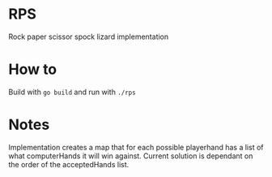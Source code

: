 # RPS
Rock paper scissor spock lizard implementation

# How to
Build with `go build` and run with `./rps`

# Notes
Implementation creates a map that for each possible playerhand has a list of what computerHands it will win against. 
Current solution is dependant on the order of the acceptedHands list.



